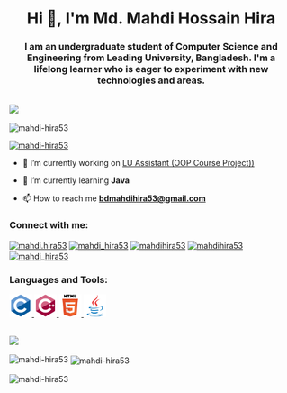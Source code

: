 <h1 align="center">Hi 👋, I'm Md. Mahdi Hossain Hira</h1>
<h3 align="center">I am an undergraduate student of Computer Science and Engineering from Leading University, Bangladesh. I'm a lifelong learner who is eager to experiment with new technologies and areas.</h3>
<br> <img src="https://cdn.pixabay.com/photo/2015/04/20/13/17/work-731198__340.jpges/banner.png">

<p align="left"> <img src="https://komarev.com/ghpvc/?username=mahdi-hira53&label=Profile%20views&color=0e75b6&style=flat" alt="mahdi-hira53" /> </p>

<p align="left"> <a href="https://github.com/ryo-ma/github-profile-trophy"><img src="https://github-profile-trophy.vercel.app/?username=mahdi-hira53" alt="mahdi-hira53" /></a> </p>

- 🔭 I’m currently working on [LU Assistant (OOP Course Project))](https://github.com/ARASHFAQUE/LU-Assistant)

- 🌱 I’m currently learning **Java**

- 📫 How to reach me **bdmahdihira53@gmail.com**

<h3 align="left">Connect with me:</h3>
<p align="left">
<a href="https://fb.com/mahdi.hira53" target="blank"><img align="center" src="https://raw.githubusercontent.com/rahuldkjain/github-profile-readme-generator/master/src/images/icons/Social/facebook.svg" alt="mahdi.hira53" height="30" width="40" /></a>
<a href="https://instagram.com/mahdi_hira53" target="blank"><img align="center" src="https://raw.githubusercontent.com/rahuldkjain/github-profile-readme-generator/master/src/images/icons/Social/instagram.svg" alt="mahdi_hira53" height="30" width="40" /></a>
<a href="https://www.codechef.com/users/mahdihira53" target="blank"><img align="center" src="https://cdn.jsdelivr.net/npm/simple-icons@3.1.0/icons/codechef.svg" alt="mahdihira53" height="30" width="40" /></a>
<a href="https://www.hackerrank.com/mahdihira53" target="blank"><img align="center" src="https://raw.githubusercontent.com/rahuldkjain/github-profile-readme-generator/master/src/images/icons/Social/hackerrank.svg" alt="mahdihira53" height="30" width="40" /></a>
<a href="https://codeforces.com/profile/mahdi_hira53" target="blank"><img align="center" src="https://cdn.jsdelivr.net/npm/simple-icons@3.0.1/icons/codeforces.svg" alt="mahdi_hira53" height="30" width="40" /></a>
</p>

<h3 align="left">Languages and Tools:</h3>
<p align="left"> <a href="https://www.cprogramming.com/" target="_blank"> <img src="https://raw.githubusercontent.com/devicons/devicon/master/icons/c/c-original.svg" alt="c" width="40" height="40"/> </a> <a href="https://www.w3schools.com/cpp/" target="_blank"> <img src="https://raw.githubusercontent.com/devicons/devicon/master/icons/cplusplus/cplusplus-original.svg" alt="cplusplus" width="40" height="40"/> </a> <a href="https://www.w3.org/html/" target="_blank"> <img src="https://raw.githubusercontent.com/devicons/devicon/master/icons/html5/html5-original-wordmark.svg" alt="html5" width="40" height="40"/> </a> <a href="https://www.java.com" target="_blank"> <img src="https://raw.githubusercontent.com/devicons/devicon/master/icons/java/java-original.svg" alt="java" width="40" height="40"/> </a> </p>
<br><img src="https://activity-graph.herokuapp.com/graph?username=Mahdi-Hira53">

<p><img align="left" src="https://github-readme-stats.vercel.app/api/top-langs?username=mahdi-hira53&show_icons=true&locale=en&layout=compact" alt="mahdi-hira53" /></p>

<p>&nbsp;<img align="center" src="https://github-readme-stats.vercel.app/api?username=mahdi-hira53&show_icons=true&locale=en" alt="mahdi-hira53" /></p>

<p><img align="center" src="https://github-readme-streak-stats.herokuapp.com/?user=mahdi-hira53&" alt="mahdi-hira53" /></p>
